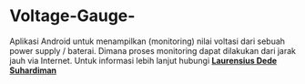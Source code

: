 # Voltage-Gauge-
Aplikasi Android untuk menampilkan (monitoring) nilai voltasi dari sebuah power supply / baterai.
Dimana proses monitoring dapat dilakukan dari jarak jauh via Internet.
Untuk informasi lebih lanjut hubungi <b><a href="http://laurensius-dede-suhardiman.com" target="_blank">Laurensius Dede Suhardiman</a></b>
